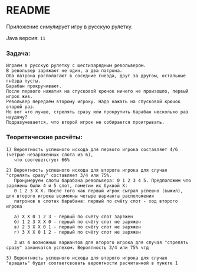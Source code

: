 # README #
Приложение симулирует игру в русскую рулетку.

Java версия: `11`

### Задача:
    Играем в русскую рулетку с шестизарядным револьвером.
    В револьвер заряжают не один, а два патрона.
    Оба патрона располагают в соседние гнезда, друг за другом, остальные гнёзда пусты.
    Барабан прокручивают.
    После первого нажатия на спусковой крючок ничего не произошло, первый игрок жив.
    Револьвер передаём второму игроку. Надо нажать на спусковой крючок второй раз.
    Но вот что лучше, стрелять сразу или прокрутить барабан несколько раз наудачу?
    Подразумевается, что второй игрок не собирается проигрывать.
### Теоретические расчёты: 
    1) Вероятность успешного исхода для первого игрока составляет 4/6 (четрые незаряженных слота из 6), 
       что соотеветстует 66%

    2) Вероятность успешного исхода для второга игрока для случая "стрелять сразу" составляет 3/4 или 75%. 
       Пронумеруем слоты барабана револьвера: 0 1 2 3 4 5. Предположим что заряжены были 4 и 5 слот, пометим их буквой X:
       0 1 2 3 X X. После того как первый игрок сыграл успешно (выжил), для второго игрока возможны четыре варианта расположения
       патронов в слотах барабана: первый по счёту слот - ход второго игрока
       
       а) Х Х 0 1 2 3 - первый по счёту слот заряжен
       б) 1 2 3 Х Х 0 - первый по счёту слот не заряжен
       в) 2 3 Х Х 0 1 - первый по счёту слот не заряжен
       г) 3 Х Х 0 1 2 - первый по счёту слот не заряжен

       3 из 4 возможных вариантов для второго игрока для случая "стрелять сразу" закончатся успехом. Вероятность 3/4 или 75% чтд

    3) Вероятность успешного исхода для второго игрока для случая "вращать" будет соответсвовать вероятности расчитанной в пункте 1
